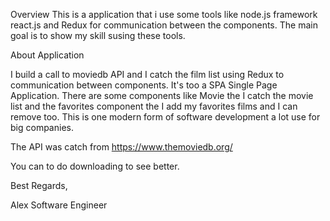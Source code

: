 Overview
This is a application that i use some tools like node.js framework react.js and Redux for communication between the components. The main goal is to show my skill susing these tools.


About Application


I build a call to  moviedb API and I catch the film list using Redux to communication between components. It's too a SPA Single Page Application.
There are some components like Movie the I catch the movie list and the favorites component the I add my favorites films and I can remove too. This is one modern form of software development a lot use for big companies.

The API was catch from https://www.themoviedb.org/

You can to do downloading to see better.


Best Regards,

Alex 
Software Engineer
